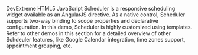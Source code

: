 DevExtreme HTML5 JavaScript Scheduler is a responsive scheduling widget available as an AngularJS directive. As a native control, Scheduler supports two-way binding to scope properties and declarative configuration. In this demo, Scheduler is highly customized using templates. Refer to other demos in this section for a detailed overview of other Schdeuler features, like Google Calendar integration, time zones support, appointment grouping, etc.